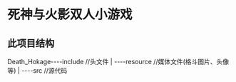 # 死神与火影双人小游戏

## 此项目结构
 Death_Hokage----include    //头文件
             |
             ----resource   //媒体文件(格斗图片、头像等)
             |
             ----src        //源代码


